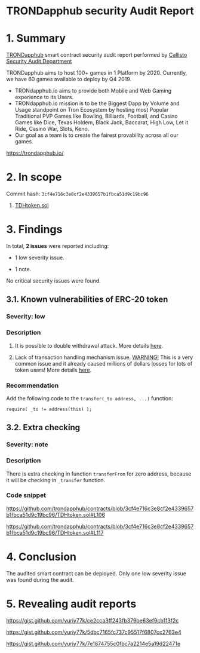 # TRONDapphub  security Audit Report

# 1. Summary

[TRONDapphub](https://github.com/trondapphub/contracts/blob/3cf4e716c3e8cf2e4339657b1fbca51d9c19bc96/TDHtoken.sol) smart contract security audit report performed by [Callisto Security Audit Department](https://github.com/EthereumCommonwealth/Auditing)

TRONDapphub aims to host 100+ games in 1 Platform by 2020.
Currently, we have 60 games available to deploy by Q4 2019.
* TRONdapphub.io aims to provide both Mobile and Web Gaming experience to its
Users.
* TRONdapphub.io mission is to be the Biggest Dapp by Volume and Usage standpoint on Tron Ecosystem by hosting most Popular Traditional PVP Games like Bowling,
Billiards, Football, and Casino Games like Dice, Texas Holdem, Black Jack, Baccarat, High
Low, Let it Ride, Casino War, Slots, Keno.
* Our goal as a team is to create the fairest provability across all our games.

https://trondapphub.io/

# 2. In scope

Commit hash: `3cf4e716c3e8cf2e4339657b1fbca51d9c19bc96`

1. [TDHtoken.sol](https://github.com/trondapphub/contracts/blob/3cf4e716c3e8cf2e4339657b1fbca51d9c19bc96/TDHtoken.sol)

# 3. Findings

In total, **2 issues** were reported including:

- 1 low severity issue.

- 1 note.

No critical security issues were found.

## 3.1. Known vulnerabilities of ERC-20 token

### Severity: low

### Description

1. It is possible to double withdrawal attack. More details [here](https://docs.google.com/document/d/1YLPtQxZu1UAvO9cZ1O2RPXBbT0mooh4DYKjA_jp-RLM/edit).

2. Lack of transaction handling mechanism issue. [WARNING!](https://gist.github.com/Dexaran/ddb3e89fe64bf2e06ed15fbd5679bd20)  This is a very common issue and it already caused millions of dollars losses for lots of token users! More details [here](https://docs.google.com/document/d/1Feh5sP6oQL1-1NHi-X1dbgT3ch2WdhbXRevDN681Jv4/edit).

### Recommendation

Add the following code to the `transfer(_to address, ...)` function:

```
require( _to != address(this) );

```

## 3.2. Extra checking

### Severity: note

### Description

There is extra checking in function `transferFrom` for zero address, because it will be checking in `_transfer` function.

### Code snippet

https://github.com/trondapphub/contracts/blob/3cf4e716c3e8cf2e4339657b1fbca51d9c19bc96/TDHtoken.sol#L106

https://github.com/trondapphub/contracts/blob/3cf4e716c3e8cf2e4339657b1fbca51d9c19bc96/TDHtoken.sol#L117

# 4. Conclusion

The audited smart contract can be deployed. Only one low severity issue was found during the audit.

# 5. Revealing audit reports

https://gist.github.com/yuriy77k/ce2cca3ff243fb379be63ef9cb1f3f2c

https://gist.github.com/yuriy77k/5dbc7165fc737c95517f6807cc2763e4

https://gist.github.com/yuriy77k/7e1874755c0fbc7a2214e5a19d22471e
